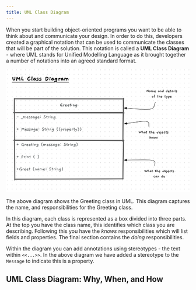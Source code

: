 ```yaml
---
title: UML Class Diagram
---
```


When you start building object-oriented programs you want to be able to think about and communicate your design. In order to do this, developers created a graphical notation that can be used to communicate the classes that will be part of the solution. This notation is called a **UML Class Diagram** - where UML stands for Unified Modelling Language as it brought together a number of notations into an agreed standard format.

![Greeting UML class diagram](./images/greeting-uml.png)

The above diagram shows the Greeting class in UML. This diagram captures the name, and responsibilities for the Greeting class.

In this diagram, each class is represented as a box divided into three parts. At the top you have the class name, this identifies which class you are describing. Following this you have the *knows* responsibilities which will list fields and properties. The final section contains the *doing* responsibilities.

Within the diagram you can add annotations using stereotypes - the text within `<<...>>`. In the above diagram we have added a stereotype to the `Message` to indicate this is a property.

## UML Class Diagram: Why, When, and How



